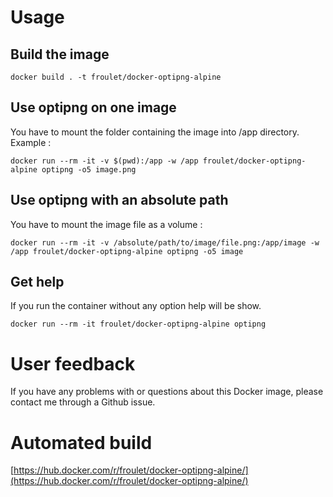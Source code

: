 # Usage

## Build the image
```
docker build . -t froulet/docker-optipng-alpine
```

## Use optipng on one image
You have to mount the folder containing the image into /app directory. Example :

```
docker run --rm -it -v $(pwd):/app -w /app froulet/docker-optipng-alpine optipng -o5 image.png
```

## Use optipng with an absolute path
You have to mount the image file as a volume : 

```
docker run --rm -it -v /absolute/path/to/image/file.png:/app/image -w /app froulet/docker-optipng-alpine optipng -o5 image
```

## Get help

If you run the container without any option help will be show.

```
docker run --rm -it froulet/docker-optipng-alpine optipng 
```

# User feedback

If you have any problems with or questions about this Docker image, please contact me through a Github issue.

# Automated build

[https://hub.docker.com/r/froulet/docker-optipng-alpine/](https://hub.docker.com/r/froulet/docker-optipng-alpine/)
